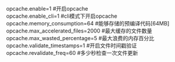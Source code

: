 opcache.enable=1 #开启opcache   
opcache.enable_cli=1 #cli模式下开启opcache   
opcache.memory_consumption=64 #能够存储的预编译代码[64MB]   
opcache.max_accelerated_files=2000 #最大缓存的文件数量   
opcache.max_wasted_percentage=5 #最大浪费的内存百分比   
opcache.validate_timestamps=1 #开启文件时间戳验证   
opcache.revalidate_freq=60 #多少秒检查一次文件更新   
